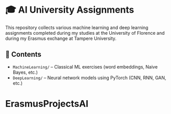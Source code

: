 # 🎓 AI University Assignments

This repository collects various machine learning and deep learning assignments completed during my studies at the University of Florence and during my Erasmus exchange at Tampere University.

## 📁 Contents

- `MachineLearning/` – Classical ML exercises (word embeddings, Naive Bayes, etc.)
- `DeepLearning/` – Neural network models using PyTorch (CNN, RNN, GAN, etc.)

# ErasmusProjectsAI
